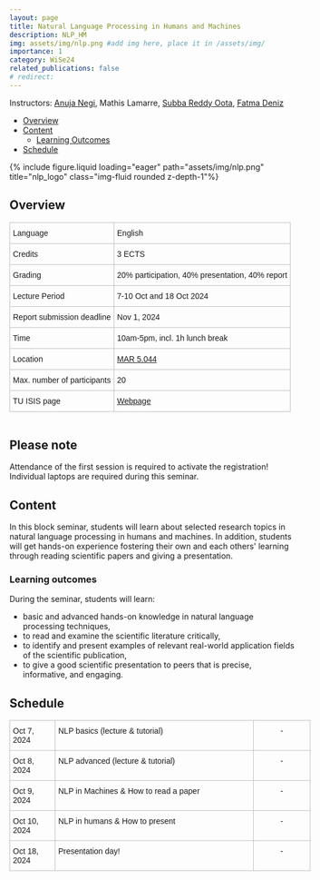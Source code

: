 ```yaml
---
layout: page
title: Natural Language Processing in Humans and Machines
description: NLP_HM
img: assets/img/nlp.png #add img here, place it in /assets/img/
importance: 1
category: WiSe24
related_publications: false
# redirect:
---
```


Instructors: [Anuja Negi](https://anujanegi.me/), Mathis Lamarre, [Subba Reddy Oota](https://sites.google.com/view/subbareddyoota300/home), [Fatma Deniz](https://www.fatmanet.com/)

- [Overview](#overview)
- [Content](#content)
  - [Learning Outcomes](#learning-outcomes)
- [Schedule](#schedule)

<div class="row">
    <div class="col-sm mt-3 mt-md-0">
        {% include figure.liquid loading="eager" path="assets/img/nlp.png" title="nlp_logo" class="img-fluid rounded z-depth-1"%}
    </div>
</div>

## Overview

<style type="text/css">
.tg  {border-collapse:collapse;border-spacing:0;margin:0px auto;}
.tg td{border-color:black;border-style:solid;border-width:1px;font-family:Arial, sans-serif;font-size:14px;
  overflow:hidden;padding:10px 5px;word-break:normal;}
.tg th{border-color:black;border-style:solid;border-width:1px;font-family:Arial, sans-serif;font-size:14px;
  font-weight:normal;overflow:hidden;padding:10px 5px;word-break:normal;}
.tg .tg-wo29{border-color:#c0c0c0;text-align:left;vertical-align:top}
</style>
<table class="tg" style="undefined;table-layout: fixed; width: 750px">
<!-- <colgroup>
<col style="width: 204px">
<col style="width: 675px">
</colgroup> -->
<tbody>
  <tr>
    <td class="tg-wo29"><span style="font-weight:400;font-style:normal;text-decoration:none;background-color:transparent">Language</span></td>
    <td class="tg-wo29">English</td>
  </tr>
  <tr>
    <td class="tg-wo29">Credits</td>
    <td class="tg-wo29">3 ECTS</td>
  </tr>
  <tr>
    <td class="tg-wo29">Grading</td>
    <td class="tg-wo29">20% participation, 40% presentation, 40% report</td>
  </tr>
  <tr>
    <td class="tg-wo29">Lecture Period</td>
    <td class="tg-wo29">7-10 Oct and 18 Oct 2024</td>
  </tr>
  <tr>
    <td class="tg-wo29">Report submission deadline</td>
    <td class="tg-wo29">Nov 1, 2024</td>
  </tr>
  <tr>
    <td class="tg-wo29">Time</td>
    <td class="tg-wo29">10am-5pm, incl. 1h lunch break</td>
  </tr>
  <tr>
    <td class="tg-wo29">Location</td>
    <td class="tg-wo29"><a href="https://maps.app.goo.gl/MhXJw12oPjEhnDbt6" target="_blank" rel="noopener noreferrer">MAR 5.044</a></td>
  </tr>
  <tr>
    <td class="tg-wo29">Max. number of participants</td>
    <td class="tg-wo29">20</td>
  </tr>
  <tr>
    <td class="tg-wo29">TU ISIS page</td>
    <td class="tg-wo29"><a href="https://isis.tu-berlin.de/course/view.php?id=40430" target="_blank" rel="noopener noreferrer">Webpage</a></td>
  </tr>
  <!-- <tr>
    <td class="tg-wo29">ISIS</td>
    <td class="tg-wo29"><a href="https://isis.tu-berlin.de/course/view.php?id=39040" target="_blank" rel="noopener noreferrer">link</a></td>
  </tr> -->
</tbody>
</table>
<br>

## Please note
Attendance of the first session is required to activate the registration!
Individual laptops are required during this seminar.

## Content

In this block seminar, students will learn about selected research topics in natural language processing in humans and machines. In addition, students will get hands-on experience fostering their own and each others' learning through reading scientific papers and giving a presentation.

### Learning outcomes

During the seminar, students will learn:

- basic and advanced hands-on knowledge in natural language processing techniques,
- to read and examine the scientific literature critically,
- to identify and present examples of relevant real-world application fields of the scientific publication,
- to give a good scientific presentation to peers that is precise, informative, and engaging.

## Schedule

<style type="text/css">
.tg  {border-collapse:collapse;border-spacing:0;margin:0px auto;}
.tg td{border-color:black;border-style:solid;border-width:1px;font-family:Arial, sans-serif;font-size:14px;
  overflow:hidden;padding:10px 5px;word-break:normal;}
.tg th{border-color:black;border-style:solid;border-width:1px;font-family:Arial, sans-serif;font-size:14px;
  font-weight:normal;overflow:hidden;padding:10px 5px;word-break:normal;}
.tg .tg-wo29{border-color:#c0c0c0;text-align:left;vertical-align:top}
.tg .tg-fzdr{border-color:#c0c0c0;text-align:center;vertical-align:top}
</style>
<table class="tg" style="undefined;table-layout: fixed; width: 750px">
<colgroup>
<col style="width: 80px">
<col style="width: 350px">
<col style="width: 100px">
</colgroup>
<tbody>
  <tr>
    <td class="tg-wo29">Oct 7, 2024</td>
    <td class="tg-wo29">NLP basics (lecture & tutorial)</td>
    <td class="tg-fzdr">-</td>
  </tr>
  <tr>
    <td class="tg-wo29">Oct 8, 2024</td>
    <td class="tg-wo29">NLP advanced (lecture & tutorial)</td>
    <td class="tg-fzdr">-</td>
  </tr>
  <tr>
    <td class="tg-wo29">Oct 9, 2024</td>
    <td class="tg-wo29">NLP in Machines & How to read a paper </td>
    <td class="tg-fzdr">-</td>
  </tr>
  <tr>
    <td class="tg-wo29">Oct 10, 2024</td>
    <td class="tg-wo29">NLP in humans & How to present</td>
    <td class="tg-fzdr">-</td>
  </tr>
  <tr>
    <td class="tg-wo29">Oct 18, 2024</td>
    <td class="tg-wo29">Presentation day!</td>
    <td class="tg-fzdr">-</td>
  </tr>
</tbody>
</table>
<br>
